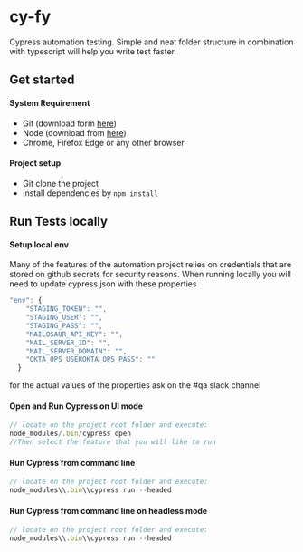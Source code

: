 # cy-fy

Cypress automation testing. Simple and neat folder structure in combination with typescript will help you write test faster.

## Get started

#### System Requirement

- Git (download form [here](https://git-scm.com/downloads))
- Node (download from [here](https://nodejs.org/en/download/))
- Chrome, Firefox Edge or any other browser

#### Project setup

- Git clone the project
- install dependencies by `npm install`


## Run Tests locally

#### Setup local env

Many of the features of the automation project relies on credentials that are stored on github secrets for security reasons. 
When running locally you will need to update cypress.json with these properties

```js
"env": {
    "STAGING_TOKEN": "",
    "STAGING_USER": "",
    "STAGING_PASS": "",
    "MAILOSAUR_API_KEY": "",
    "MAIL_SERVER_ID": "",
    "MAIL_SERVER_DOMAIN": "",
    "OKTA_OPS_USEROKTA_OPS_PASS": ""
  }
```
for the actual values of the properties ask on the #qa slack channel

#### Open and Run Cypress on UI mode

```js
// locate on the project root folder and execute:
node_modules/.bin/cypress open
//Then select the feature that you will like to run
```

#### Run Cypress from command line

```js
// locate on the project root folder and execute:
node_modules\\.bin\\cypress run --headed
```

#### Run Cypress from command line on headless mode

```js
// locate on the project root folder and execute:
node_modules\\.bin\\cypress run --headed
```